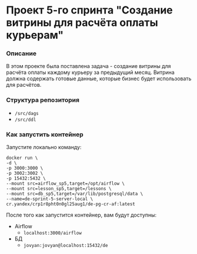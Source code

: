 # Проект 5-го спринта "Создание витрины для расчёта оплаты курьерам"

### Описание
В этом проекте была поставлена задача - создание витрины для расчёта оплаты каждому курьеру за предыдущий месяц. Витрина должна содержать готовые данные, которые бизнес будет использовать для расчётов.

### Структура репозитория
- `/src/dags`
- `/src/ddl`

### Как запустить контейнер
Запустите локально команду:

```
docker run \
-d \
-p 3000:3000 \
-p 3002:3002 \
-p 15432:5432 \
--mount src=airflow_sp5,target=/opt/airflow \
--mount src=lesson_sp5,target=/lessons \
--mount src=db_sp5,target=/var/lib/postgresql/data \
--name=de-sprint-5-server-local \
cr.yandex/crp1r8pht0n0gl25aug1/de-pg-cr-af:latest
```

После того как запустится контейнер, вам будут доступны:
- Airflow
	- `localhost:3000/airflow`
- БД
	- `jovyan:jovyan@localhost:15432/de`
